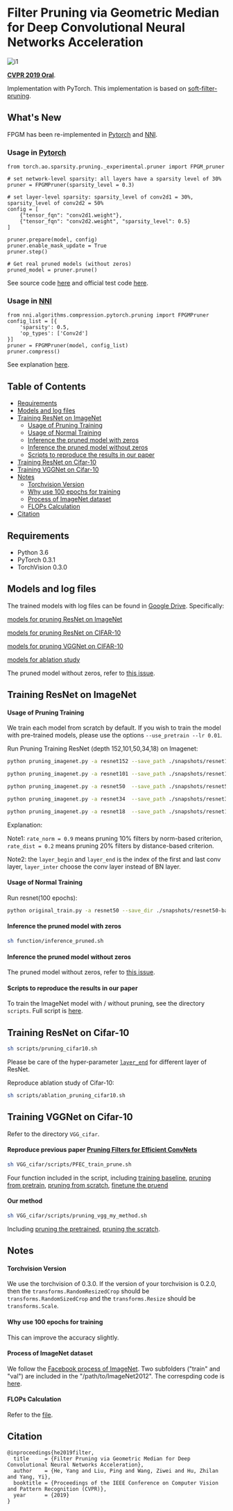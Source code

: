 # Filter Pruning via Geometric Median for Deep Convolutional Neural Networks Acceleration

![i1](https://github.com/he-y/filter-pruning-geometric-median/blob/master/functions/explain.png)

**[CVPR 2019 Oral](http://openaccess.thecvf.com/content_CVPR_2019/html/He_Filter_Pruning_via_Geometric_Median_for_Deep_Convolutional_Neural_Networks_CVPR_2019_paper.html)**. 

Implementation with PyTorch. This implementation is based on [soft-filter-pruning](https://github.com/he-y/soft-filter-pruning).


## What's New
FPGM has been re-implemented in [Pytorch](https://github.com/pytorch/pytorch) and [NNI](https://github.com/microsoft/nni).

### Usage in [Pytorch](https://github.com/pytorch/pytorch)

```
from torch.ao.sparsity.pruning._experimental.pruner import FPGM_pruner

# set network-level sparsity: all layers have a sparsity level of 30%
pruner = FPGMPruner(sparsity_level = 0.3)

# set layer-level sparsity: sparsity_level of conv2d1 = 30%, sparsity_level of conv2d2 = 50%
config = [
    {"tensor_fqn": "conv2d1.weight"},
    {"tensor_fqn": "conv2d2.weight", "sparsity_level": 0.5}
]

pruner.prepare(model, config)
pruner.enable_mask_update = True
pruner.step()

# Get real pruned models (without zeros)
pruned_model = pruner.prune()
```

See source code [here](https://github.com/pytorch/pytorch/blob/main/torch/ao/pruning/_experimental/pruner/FPGM_pruner.py) and official test code [here](https://github.com/pytorch/pytorch/blob/main/test/ao/sparsity/test_structured_sparsifier.py#L921-L1041).

### Usage in [NNI](https://github.com/microsoft/nni)
```
from nni.algorithms.compression.pytorch.pruning import FPGMPruner
config_list = [{
    'sparsity': 0.5,
    'op_types': ['Conv2d']
}]
pruner = FPGMPruner(model, config_list)
pruner.compress()
```

See explanation [here](https://nni.readthedocs.io/en/v2.1/Compression/Pruner.html#fpgm-pruner).


## Table of Contents

- [Requirements](#requirements)
- [Models and log files](#models-and-log-files)
- [Training ResNet on ImageNet](#training-resnet-on-imagenet)
  - [Usage of Pruning Training](#usage-of-pruning-training)
  - [Usage of Normal Training](#usage-of-normal-training)
  - [Inference the pruned model with zeros](#inference-the-pruned-model-with-zeros)
  - [Inference the pruned model without zeros](#inference-the-pruned-model-without-zeros)
  - [Scripts to reproduce the results in our paper](#scripts-to-reproduce-the-results-in-our-paper)
- [Training ResNet on Cifar-10](#training-resnet-on-cifar-10)
- [Training VGGNet on Cifar-10](#training-vggnet-on-cifar-10)
- [Notes](#notes)
  - [Torchvision Version](#torchvision-version)
  - [Why use 100 epochs for training](#why-use-100-epochs-for-training)
  - [Process of ImageNet dataset](#process-of-imagenet-dataset)
  - [FLOPs Calculation](#flops-calculation)
- [Citation](#citation)


## Requirements
- Python 3.6
- PyTorch 0.3.1
- TorchVision 0.3.0

## Models and log files
The trained models with log files can be found in [Google Drive](https://drive.google.com/drive/folders/1w_Max8L5ICJZSrlha8UybHfICik-iX95?usp=sharing).
Specifically:

[models for pruning ResNet on ImageNet](https://drive.google.com/drive/u/1/folders/1DOYiOZGQxr94rWsEw73ezz9a-0hcNf-2)

[models for pruning ResNet on CIFAR-10](https://drive.google.com/drive/u/1/folders/1YLhcY487U0ZdGiDHzJBJZOJLFYBhrBoD)

[models for pruning VGGNet on CIFAR-10](https://drive.google.com/drive/u/1/folders/1hGnULraEbz8IjSRZx_juzZnvDTDqDdt-)

[models for ablation study](https://drive.google.com/drive/u/1/folders/1PZLOw51n8yvdKO0pzAk_9t6It9Awq6GU)

The pruned model without zeros, refer to [this issue](https://github.com/he-y/filter-pruning-geometric-median/issues/7).

## Training ResNet on ImageNet

#### Usage of Pruning Training
We train each model from scratch by default. If you wish to train the model with pre-trained models, please use the options `--use_pretrain --lr 0.01`. 

Run Pruning Training ResNet (depth 152,101,50,34,18) on Imagenet:

```bash
python pruning_imagenet.py -a resnet152 --save_path ./snapshots/resnet152-rate-0.7 --rate_norm 1 --rate_dist 0.4 --layer_begin 0 --layer_end 462 --layer_inter 3  /path/to/Imagenet2012

python pruning_imagenet.py -a resnet101 --save_path ./snapshots/resnet101-rate-0.7 --rate_norm 1 --rate_dist 0.4 --layer_begin 0 --layer_end 309 --layer_inter 3  /path/to/Imagenet2012

python pruning_imagenet.py -a resnet50  --save_path ./snapshots/resnet50-rate-0.7 --rate_norm 1 --rate_dist 0.4 --layer_begin 0 --layer_end 156 --layer_inter 3  /path/to/Imagenet2012

python pruning_imagenet.py -a resnet34  --save_path ./snapshots/resnet34-rate-0.7 --rate_norm 1 --rate_dist 0.4 --layer_begin 0 --layer_end 105 --layer_inter 3  /path/to/Imagenet2012

python pruning_imagenet.py -a resnet18  --save_path ./snapshots/resnet18-rate-0.7 --rate_norm 1 --rate_dist 0.4 --layer_begin 0 --layer_end 57 --layer_inter 3  /path/to/Imagenet2012
```
Explanation:
 
Note1: `rate_norm = 0.9` means pruning 10% filters by norm-based criterion, `rate_dist = 0.2` means pruning 20% filters by distance-based criterion.

Note2: the `layer_begin` and `layer_end` is the index of the first and last conv layer, `layer_inter` choose the conv layer instead of BN layer. 

#### Usage of Normal Training
Run resnet(100 epochs): 
```bash
python original_train.py -a resnet50 --save_dir ./snapshots/resnet50-baseline  /path/to/Imagenet2012 --workers 36
```

#### Inference the pruned model with zeros
```bash
sh function/inference_pruned.sh
```
#### Inference the pruned model without zeros
The pruned model without zeros, refer to [this issue](https://github.com/he-y/filter-pruning-geometric-median/issues/7).


#### Scripts to reproduce the results in our paper
To train the ImageNet model with / without pruning, see the directory `scripts`.
Full script is [here](https://github.com/he-y/filter-pruning-geometric-median/tree/master/scripts).


## Training ResNet on Cifar-10
```bash
sh scripts/pruning_cifar10.sh
```
Please be care of the hyper-parameter [`layer_end`](https://github.com/he-y/filter-pruning-geometric-median/blob/master/scripts/pruning_cifar10.sh#L4-L9) for different layer of ResNet.

Reproduce ablation study of Cifar-10:
```bash
sh scripts/ablation_pruning_cifar10.sh
```


## Training VGGNet on Cifar-10
Refer to the directory `VGG_cifar`. 
#### Reproduce previous paper [Pruning Filters for Efficient ConvNets](https://arxiv.org/abs/1608.08710)
```bash
sh VGG_cifar/scripts/PFEC_train_prune.sh
```
Four function included in the script, including [training baseline](https://github.com/he-y/filter-pruning-geometric-median/blob/master/VGG_cifar/scripts/PFEC_train_prune.sh#L3-L12), [pruning from pretrain](https://github.com/he-y/filter-pruning-geometric-median/blob/master/VGG_cifar/scripts/PFEC_train_prune.sh#L14-L43), [pruning from scratch](https://github.com/he-y/filter-pruning-geometric-median/blob/master/VGG_cifar/scripts/PFEC_train_prune.sh#L45-L54), [finetune the pruend](https://github.com/he-y/filter-pruning-geometric-median/blob/master/VGG_cifar/scripts/PFEC_train_prune.sh#L57-L65)

#### Our method
```bash
sh VGG_cifar/scripts/pruning_vgg_my_method.sh
```
Including [pruning the pretrained](https://github.com/he-y/filter-pruning-geometric-median/blob/master/VGG_cifar/scripts/pruning_vgg_my_method.sh#L52-L61), [pruning the scratch](https://github.com/he-y/filter-pruning-geometric-median/blob/master/VGG_cifar/scripts/pruning_vgg_my_method.sh#L62-L66).

## Notes

#### Torchvision Version
We use the torchvision of 0.3.0. If the version of your torchvision is 0.2.0, then the `transforms.RandomResizedCrop` should be `transforms.RandomSizedCrop` and the `transforms.Resize` should be `transforms.Scale`.

#### Why use 100 epochs for training
This can improve the accuracy slightly.

#### Process of ImageNet dataset
We follow the [Facebook process of ImageNet](https://github.com/facebook/fb.resnet.torch/blob/master/INSTALL.md#download-the-imagenet-dataset).
Two subfolders ("train" and "val") are included in the "/path/to/ImageNet2012".
The correspding code is [here](https://github.com/he-y/filter-pruning-geometric-median/blob/master/pruning_imagenet.py#L136-L137).

#### FLOPs Calculation
Refer to the [file](https://github.com/he-y/soft-filter-pruning/blob/master/utils/cifar_resnet_flop.py).



## Citation
```
@inproceedings{he2019filter,
  title     = {Filter Pruning via Geometric Median for Deep Convolutional Neural Networks Acceleration},
  author    = {He, Yang and Liu, Ping and Wang, Ziwei and Hu, Zhilan and Yang, Yi},
  booktitle = {Proceedings of the IEEE Conference on Computer Vision and Pattern Recognition (CVPR)},
  year      = {2019}
}
```
